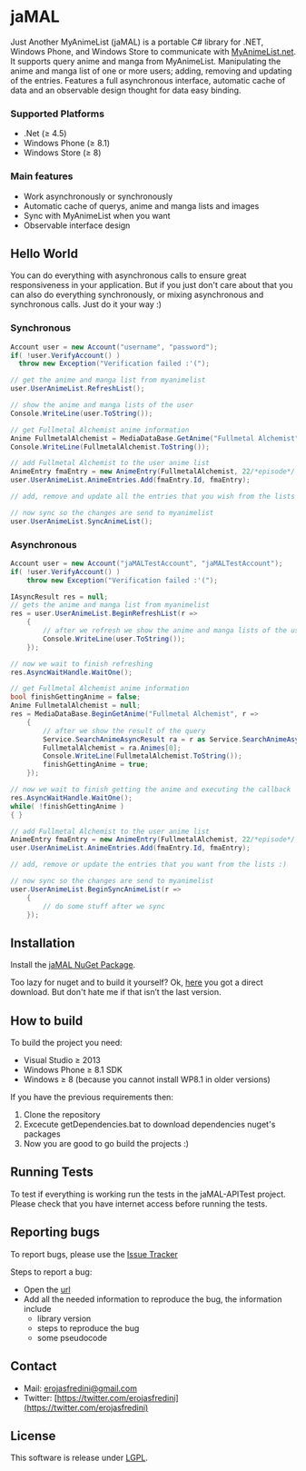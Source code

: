 # jaMAL
Just Another MyAnimeList (jaMAL) is a portable C# library for .NET, Windows Phone, and Windows Store to communicate with [MyAnimeList.net](http://myanimelist.net/). It supports query anime and manga from MyAnimeList. Manipulating the anime and manga list of one or more users; adding, removing and updating of the entries. Features a full asynchronous interface, automatic cache of data and an observable design thought for data easy binding.

### Supported Platforms

* .Net (≥ 4.5)
* Windows Phone (≥ 8.1)
* Windows Store (≥ 8)

### Main features

* Work asynchronously or synchronously
* Automatic cache of querys, anime and manga lists and images
* Sync with MyAnimeList when you want
* Observable interface design

## Hello World
You can do everything with asynchronous calls to ensure great responsiveness in your application. But if you just don't care about that you can also do everything synchronously, or mixing asynchronous and synchronous calls. Just do it your way :)

### Synchronous
```C#
Account user = new Account("username", "password");
if( !user.VerifyAccount() )
  throw new Exception("Verification failed :'(");

// get the anime and manga list from myanimelist
user.UserAnimeList.RefreshList();

// show the anime and manga lists of the user
Console.WriteLine(user.ToString());

// get Fullmetal Alchemist anime information
Anime FullmetalAlchemist = MediaDataBase.GetAnime("Fullmetal Alchemist");
Console.WriteLine(FullmetalAlchemist.ToString());

// add Fullmetal Alchemist to the user anime list
AnimeEntry fmaEntry = new AnimeEntry(FullmetalAlchemist, 22/*episode*/, MediaEntry.EntryStatus.Currently);
user.UserAnimeList.AnimeEntries.Add(fmaEntry.Id, fmaEntry);

// add, remove and update all the entries that you wish from the lists :)

// now sync so the changes are send to myanimelist
user.UserAnimeList.SyncAnimeList();
```

### Asynchronous
```C#
Account user = new Account("jaMALTestAccount", "jaMALTestAccount");
if( !user.VerifyAccount() )
    throw new Exception("Verification failed :'(");

IAsyncResult res = null;
// gets the anime and manga list from myanimelist
res = user.UserAnimeList.BeginRefreshList(r =>
    {
        // after we refresh we show the anime and manga lists of the user
        Console.WriteLine(user.ToString());
    });

// now we wait to finish refreshing
res.AsyncWaitHandle.WaitOne();

// get Fullmetal Alchemist anime information
bool finishGettingAnime = false;
Anime FullmetalAlchemist = null;
res = MediaDataBase.BeginGetAnime("Fullmetal Alchemist", r =>
    {
        // after we show the result of the query
        Service.SearchAnimeAsyncResult ra = r as Service.SearchAnimeAsyncResult;
        FullmetalAlchemist = ra.Animes[0];
        Console.WriteLine(FullmetalAlchemist.ToString());
        finishGettingAnime = true;
    });

// now we wait to finish getting the anime and executing the callback
res.AsyncWaitHandle.WaitOne();
while( !finishGettingAnime )
{ }

// add Fullmetal Alchemist to the user anime list
AnimeEntry fmaEntry = new AnimeEntry(FullmetalAlchemist, 22/*episode*/, MediaEntry.EntryStatus.Currently);
user.UserAnimeList.AnimeEntries.Add(fmaEntry.Id, fmaEntry);

// add, remove or update the entries that you want from the lists :)

// now sync so the changes are send to myanimelist
user.UserAnimeList.BeginSyncAnimeList(r =>
    {
        // do some stuff after we sync
    });
```

## Installation
Install the [jaMAL NuGet Package](https://www.nuget.org/packages/jaMAL/).

Too lazy for nuget and to build it yourself? Ok, [here](http://1drv.ms/1LoPHyE) you got a direct download. But don't hate me if that isn’t the last version.

## How to build
To build the project you need:
* Visual Studio ≥ 2013
* Windows Phone ≥ 8.1 SDK
* Windows ≥ 8 (because you cannot install WP8.1 in older versions)

If you have the previous requirements then:
1. Clone the repository
2. Excecute getDependencies.bat to download dependencies nuget's packages
3. Now you are good to go build the projects :)

## Running Tests
To test if everything is working run the tests in the jaMAL-APITest project. Please check that you have internet access before running the tests.

## Reporting bugs
To report bugs, please use the [Issue Tracker](https://github.com/bobxiv/jaMAL/issues)

Steps to report a bug:
* Open the [url](https://github.com/bobxiv/jaMAL/issues/new)
* Add all the needed information to reproduce the bug, the information include
    * library version
    * steps to reproduce the bug
    * some pseudocode

## Contact

* Mail: erojasfredini@gmail.com
* Twitter: [https://twitter.com/erojasfredini](https://twitter.com/erojasfredini)

## License
This software is release under [LGPL](http://www.gnu.org/licenses/lgpl.html).
